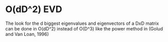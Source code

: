# O(dD^2) EVD
The look for the d biggest eigenvalues and eigenvectors of a DxD matrix can be done in O(dD^2) instead of O(D^3) like the power method in (Golud and Van Loan, 1996)


